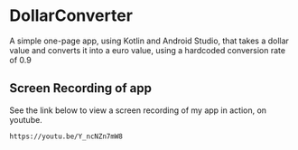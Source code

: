 # DollarConverter

A simple one-page app, using Kotlin and Android Studio, that takes a dollar value and converts it into a euro value, using a hardcoded conversion rate of 0.9


## Screen Recording of app

See the link below to view a screen recording of my app in action, on youtube.

```
https://youtu.be/Y_ncNZn7mW8
```
